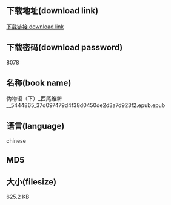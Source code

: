 ## 下载地址(download link)
[下载链接 download link](https://voluble-croquembouche-d321dc.netlify.app/?s=%E4%BC%AA%E7%89%A9%E8%AF%AD%EF%BC%88%E4%B8%8B%EF%BC%89_%E8%A5%BF%E5%B0%BE%E7%BB%B4%E6%96%B0__5444865_37d097479d4f38d0450de2d3a7d923f2.epub)

## 下载密码(download password)
8078

## 名称(book name)
伪物语（下）_西尾维新__5444865_37d097479d4f38d0450de2d3a7d923f2.epub.epub

## 语言(language)
chinese

## MD5


## 大小(filesize)
625.2 KB
